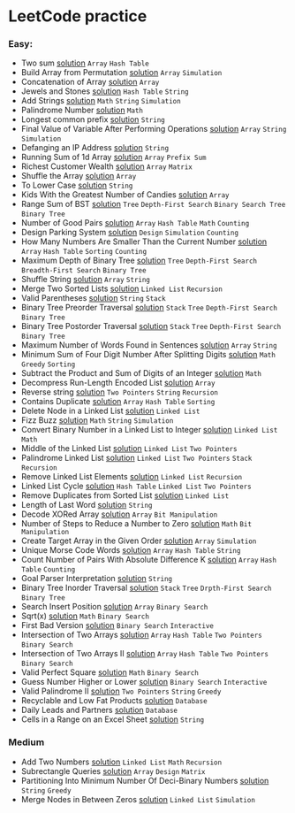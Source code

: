# LeetCode practice


### Easy:

- Two sum [solution](1-two-sum/1-two-sum.java) `Array` `Hash Table`
- Build Array from Permutation [solution](1920-build-array-from-permutation/1920-build-array-from-permutation.java) `Array` `Simulation`
- Concatenation of Array [solution](1929-concatenation-of-array/1929-concatenation-of-array.java) `Array`
- Jewels and Stones [solution](771-jewels-and-stones/771-jewels-and-stones.java) `Hash Table` `String`
- Add Strings [solution](415-add-strings/415-add-strings.java) `Math` `String` `Simulation`
- Palindrome Number [solution](9-palindrome-number/9-palindrome-number.java) `Math`
- Longest common prefix [solution](14-longest-common-prefix/14-longest-common-prefix.java) `String`
- Final Value of Variable After Performing Operations [solution](2011-final-value-of-variable-after-performing-operations/2011-final-value-of-variable-after-performing-operations.java) `Array` `String` `Simulation`
- Defanging an IP Address [solution](1108-defanging-an-ip-address/1108-defanging-an-ip-address.java) `String`
- Running Sum of 1d Array [solution](1480-running-sum-of-1d-array/1480-running-sum-of-1d-array.java) `Array` `Prefix Sum`
- Richest Customer Wealth [solution](1672-richest-customer-wealth/1672-richest-customer-wealth.java) `Array` `Matrix`
- Shuffle the Array [solution](1470-shuffle-the-array/1470-shuffle-the-array.java) `Array`
- To Lower Case [solution](709-to-lower-case/709-to-lower-case.java) `String`
- Kids With the Greatest Number of Candies [solution](1431-kids-with-the-greatest-number-of-candies/1431-kids-with-the-greatest-number-of-candies.java) `Array`
- Range Sum of BST [solution](938-range-sum-of-bst/938-range-sum-of-bst.java) `Tree` `Depth-First Search` `Binary Search Tree` `Binary Tree`
- Number of Good Pairs [solution](1512-number-of-good-pairs/1512-number-of-good-pairs.java) `Array` `Hash Table` `Math` `Counting`
- Design Parking System [solution](1603-design-parking-system/1603-design-parking-system.java) `Design` `Simulation` `Counting`
- How Many Numbers Are Smaller Than the Current Number [solution](1365-how-many-numbers-are-smaller-than-the-current-number/1365-how-many-numbers-are-smaller-than-the-current-number.java) `Array` `Hash Table` `Sorting` `Counting`
- Maximum Depth of Binary Tree [solution](104-maximum-depth-of-binary-tree/104-maximum-depth-of-binary-tree.java) `Tree` `Depth-First Search` `Breadth-First Search` `Binary Tree`
- Shuffle String [solution](1528-shuffle-string/1528-shuffle-string.java) `Array` `String`
- Merge Two Sorted Lists [solution](21-merge-two-sorted-lists/21-merge-two-sorted-lists.java) `Linked List` `Recursion`
- Valid Parentheses [solution](20-valid-parentheses/20-valid-parentheses.java) `String` `Stack`
- Binary Tree Preorder Traversal [solution](144-binary-tree-preorder-traversal/144-binary-tree-preorder-traversal.java) `Stack` `Tree` `Depth-First Search` `Binary Tree`
- Binary Tree Postorder Traversal [solution](145-binary-tree-postorder-traversal/145-binary-tree-postorder-traversal.java) `Stack` `Tree` `Depth-First Search` `Binary Tree`
- Maximum Number of Words Found in Sentences [solution](2114-maximum-number-of-words-found-in-sentences/2114-maximum-number-of-words-found-in-sentences.java) `Array` `String`
- Minimum Sum of Four Digit Number After Splitting Digits [solution](2160-minimum-sum-of-four-digit-number-after-splitting-digits/2160-minimum-sum-of-four-digit-number-after-splitting-digits.java) `Math` `Greedy` `Sorting`
- Subtract the Product and Sum of Digits of an Integer [solution](1281-subtract-the-product-and-sum-of-digits-of-an-integer/1281-subtract-the-product-and-sum-of-digits-of-an-integer.java) `Math`
- Decompress Run-Length Encoded List [solution](1313-decompress-run-length-encoded-list/1313-decompress-run-length-encoded-list.java) `Array`
- Reverse string [solution](344-reverse-string/344-reverse-string.java) `Two Pointers` `String` `Recursion`
- Contains Duplicate [solution](217-contains-duplicate/217-contains-duplicate.java) `Array` `Hash Table` `Sorting`
- Delete Node in a Linked List [solution](237-delete-node-in-a-linked-list/237-delete-node-in-a-linked-list.java) `Linked List`
- Fizz Buzz [solution](412-fizz-buzz/412-fizz-buzz.java) `Math` `String` `Simulation`
- Convert Binary Number in a Linked List to Integer [solution](1290-convert-binary-number-in-a-linked-list-to-integer/1290-convert-binary-number-in-a-linked-list-to-integer.java) `Linked List` `Math`
- Middle of the Linked List [solution](876-middle-of-the-linked-list/876-middle-of-the-linked-list.java) `Linked List` `Two Pointers`
- Palindrome Linked List [solution](234-palindrome-linked-list/234-palindrome-linked-list.java) `Linked List` `Two Pointers` `Stack` `Recursion`
- Remove Linked List Elements [solution](203-remove-linked-list-elements/203-remove-linked-list-elements.java) `Linked List` `Recursion`
- Linked List Cycle [solution](141-linked-list-cycle/141-linked-list-cycle.java) `Hash Table` `Linked List` `Two Pointers`
- Remove Duplicates from Sorted List [solution](83-remove-duplicates-from-sorted-list/83-remove-duplicates-from-sorted-list.java) `Linked List`
- Length of Last Word [solution](58-length-of-last-word/58-length-of-last-word.java) `String`
- Decode XORed Array [solution](1720-decode-xored-array/1720-decode-xored-array.java) `Array` `Bit Manipulation`
- Number of Steps to Reduce a Number to Zero [solution](1342-number-of-steps-to-reduce-a-number-to-zero/1342-number-of-steps-to-reduce-a-number-to-zero.java) `Math` `Bit Manipulation`
- Create Target Array in the Given Order [solution](1389-create-target-array-in-the-given-order/1389-create-target-array-in-the-given-order.java) `Array` `Simulation`
- Unique Morse Code Words [solution](804-unique-morse-code-words/804-unique-morse-code-words.java) `Array` `Hash Table` `String`
- Count Number of Pairs With Absolute Difference K [solution](2006-count-number-of-pairs-with-absolute-difference-k/2006-count-number-of-pairs-with-absolute-difference-k.java) `Array` `Hash Table` `Counting`
- Goal Parser Interpretation [solution](1678-goal-parser-interpretation/1678-goal-parser-interpretation.java) `String`
- Binary Tree Inorder Traversal [solution](94-binary-tree-inorder-traversal/94-binary-tree-inorder-traversal.java) `Stack` `Tree` `Drpth-First Search` `Binary Tree`
- Search Insert Position [solution](35-search-insert-position/35-search-insert-position.java) `Array` `Binary Search`
- Sqrt(x) [solution](69-sqrtx/69-sqrtx.java) `Math` `Binary Search`
- First Bad Version [solution](278-first-bad-version/278-first-bad-version.java) `Binary Search` `Interactive`
- Intersection of Two Arrays [solution](349-intersection-of-two-arrays/349-intersection-of-two-arrays.java) `Array` `Hash Table` `Two Pointers` `Binary Search`
- Intersection of Two Arrays II [solution](350-intersection-of-two-arrays-ii/350-intersection-of-two-arrays-ii.java) `Array` `Hash Table` `Two Pointers` `Binary Search`
- Valid Perfect Square [solution](367-valid-perfect-square/367-valid-perfect-square.java) `Math` `Binary Search`
- Guess Number Higher or Lower [solution](374-guess-number-higher-or-lower/374-guess-number-higher-or-lower.java) `Binary Search` `Interactive`
- Valid Palindrome II [solution](680-valid-palindrome-ii/680-valid-palindrome-ii.java) `Two Pointers` `String` `Greedy`
- Recyclable and Low Fat Products [solution](1757-recyclable-and-low-fat-products/1757-recyclable-and-low-fat-products.sql) `Database`
- Daily Leads and Partners [solution](1693-daily-leads-and-partners/1693-daily-leads-and-partners.sql) `Database`
- Cells in a Range on an Excel Sheet [solution](2194-cells-in-a-range-on-an-excel-sheet/2194-cells-in-a-range-on-an-excel-sheet.java) `String`

### Medium

- Add Two Numbers [solution](2-add-two-numbers/2-add-two-numbers.java) `Linked List` `Math` `Recursion`
- Subrectangle Queries [solution](1476-subrectangle-queries/1476-subrectangle-queries.java) `Array` `Design` `Matrix`
- Partitioning Into Minimum Number Of Deci-Binary Numbers [solution](1689-partitioning-into-minimum-number-of-deci-binary-numbers/1689-partitioning-into-minimum-number-of-deci-binary-numbers.java) `String` `Greedy`
- Merge Nodes in Between Zeros [solution](21-merge-two-sorted-lists/21-merge-two-sorted-lists.java) `Linked List` `Simulation`
